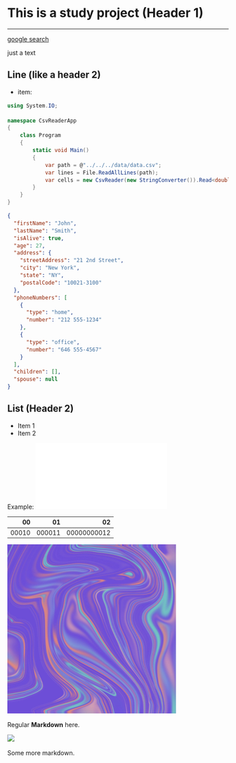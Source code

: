 # This is a study project (Header 1)
***

[google search](https://google.com)

just a text

Line (like a header 2)
---
* item:

```c#
using System.IO;

namespace CsvReaderApp
{
    class Program
    {
        static void Main()
        {
            var path = @"../../../data/data.csv";
            var lines = File.ReadAllLines(path);
            var cells = new CsvReader(new StringConverter()).Read<double>(lines);
        }
    }
}
```

```json
{
  "firstName": "John",
  "lastName": "Smith",
  "isAlive": true,
  "age": 27,
  "address": {
    "streetAddress": "21 2nd Street",
    "city": "New York",
    "state": "NY",
    "postalCode": "10021-3100"
  },
  "phoneNumbers": [
    {
      "type": "home",
      "number": "212 555-1234"
    },
    {
      "type": "office",
      "number": "646 555-4567"
    }
  ],
  "children": [],
  "spouse": null
}
```


## List (Header 2)
* Item 1
* Item 2

Example:
![hey](readmeMdImg/test.img)

|00|01|02|
|-:|-:|-:|
|00010|000011|00000000012|

<p>
  <img src="readmeMdImg/test.img" width=384 height=384/>
</p> 


Regular **Markdown** here.

<!--
@startuml firstDiagram

Alice -> Bob: Hello
Bob -> Alice: Hi!
	
@enduml
-->

![](firstDiagram.svg)

Some more markdown.